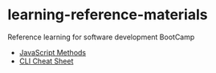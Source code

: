 # learning-reference-materials
Reference learning for software development BootCamp
- [JavaScript Methods](https://github.com/OJ423/learning-reference-materials/blob/main/js-methods-cheatsheet.md)
- [CLI Cheat Sheet](https://github.com/OJ423/learning-reference-materials/blob/main/cli-cheatsheet.md)

